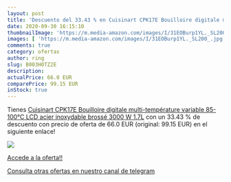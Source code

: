 ```yaml
---
layout: post
title: 'Descuento del 33.43 % en Cuisinart CPK17E Bouilloire digitale mul'
date: 2020-09-30 16:15:10
thumbnailImage: 'https://m.media-amazon.com/images/I/31EOBurp1YL._SL200_.jpg'
images: [ 'https://m.media-amazon.com/images/I/31EOBurp1YL._SL200_.jpg' ]
comments: true
category: ofertas
author: ring
slug: B003H0TZ2E
description:
actualPrice: 66.0 EUR
comparePrice: 99.15 EUR
inStock: true
---
```


Tienes [Cuisinart CPK17E Bouilloire digitale multi-température  variable 85-100°C  LCD  acier inoxydable brossé  3000 W  1.7L](https://www.amazon.com/dp/B003H0TZ2E/?tag=redken08-20) con un 33.43 % de descuento con precio de oferta de 66.0 EUR (original: 99.15 EUR) en el siguiente enlace!

[![](https://m.media-amazon.com/images/I/31EOBurp1YL._SL200_.jpg)](https://www.amazon.com/dp/B003H0TZ2E/?tag=redken08-20)

[Accede a la oferta!!](https://www.amazon.com/dp/B003H0TZ2E/?tag=redken08-20)

[Consulta otras ofertas en nuestro canal de telegram](https://t.me/s/ofertas25)
